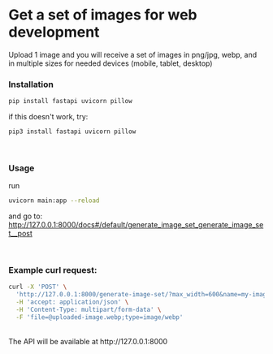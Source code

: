 # Get a set of images for web development

Upload 1 image and you will receive a set of images in png/jpg, webp, and in multiple sizes for needed devices (mobile, tablet, desktop)
<br>

### Installation

```bash
pip install fastapi uvicorn pillow
```

if this doesn't work, try:

```bash
pip3 install fastapi uvicorn pillow
```

<br>

### Usage

run

```bash
uvicorn main:app --reload
```

and go to: http://127.0.0.1:8000/docs#/default/generate_image_set_generate_image_set__post

<br>

### Example curl request:

```bash
curl -X 'POST' \
  'http://127.0.0.1:8000/generate-image-set/?max_width=600&name=my-image&transparent=true' \
  -H 'accept: application/json' \
  -H 'Content-Type: multipart/form-data' \
  -F 'file=@uploaded-image.webp;type=image/webp'
```

<br>
The API will be available at http://127.0.0.1:8000

